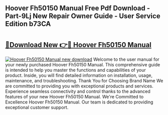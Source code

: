 ## Hoover Fh50150 Manual Free Pdf Download - Part-9Lj New Repair Owner Guide - User Service Edition b73CA

# <h2><a href="http://bc20151.oget.top/?id=Hoover+Fh50150+Manual">🔗Download New 👉🔴 Hoover Fh50150 Manual</a></h2>

[![Hoover Fh50150 Manual new download](https://i.imgur.com/5g1atiW.png)](http://bc20151.oget.top/?id=Hoover+Fh50150+Manual)
Welcome to the user manual for your newly purchased Hoover Fh50150 Manual. This comprehensive guide is intended to help you master the functions and capabilities of your product. Inside, you will find detailed information on installation, usage, maintenance, and troubleshooting. Thank You for Choosing Brand Name We are committed to providing you with exceptional products and services. Experience seamless connectivity and control thanks to the advanced features of your new Hoover Fh50150 Manual. We're Committed to Excellence Hoover Fh50150 Manual. Our team is dedicated to providing exceptional customer support.
